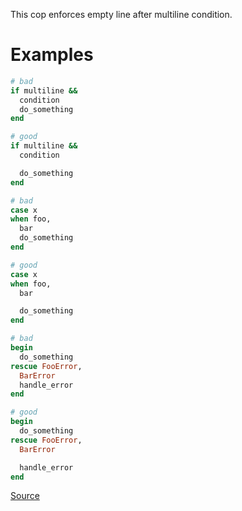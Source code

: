 
This cop enforces empty line after multiline condition.

# Examples

```ruby
# bad
if multiline &&
  condition
  do_something
end

# good
if multiline &&
  condition

  do_something
end

# bad
case x
when foo,
  bar
  do_something
end

# good
case x
when foo,
  bar

  do_something
end

# bad
begin
  do_something
rescue FooError,
  BarError
  handle_error
end

# good
begin
  do_something
rescue FooError,
  BarError

  handle_error
end
```

[Source](http://www.rubydoc.info/gems/rubocop/RuboCop/Cop/Layout/EmptyLineAfterMultilineCondition)